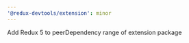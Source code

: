 ```yaml
---
'@redux-devtools/extension': minor
---
```


Add Redux 5 to peerDependency range of extension package
